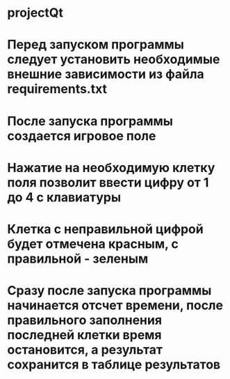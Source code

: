 # projectQt
# Перед запуском программы следует установить необходимые внешние зависимости из файла requirements.txt
# После запуска программы создается игровое поле 
# Нажатие на необходимую клетку поля позволит ввести цифру от 1 до 4 с клавиатуры
# Клетка с неправильной цифрой будет отмечена красным, с правильной - зеленым 
# Сразу после запуска программы начинается отсчет времени, после правильного заполнения последней клетки время остановится, а результат сохранится в таблице результатов
